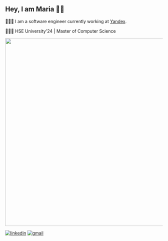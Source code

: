 ## Hey, I am Maria 👋🏻

👩🏼‍💻
I am a software engineer currently working at [Yandex](https://yandex.com/company/).

👩🏼‍🎓 
HSE University'24 | Master of Computer Science

<img src="https://skillicons.dev/icons?i=kotlin,java,gradle,spring,graphql,cs,dotnet,python,django,postgresql,elasticsearch,redis,docker,grafana,prometheus&theme=light" width="600" />

[![linkedin](https://img.shields.io/badge/linkedin-mmanakhova-78bef4?labelColor=0068ca&style=for-the-badge&logo=linkedin&link=https://www.linkedin.com/in/mmanakhova)](https://www.linkedin.com/in/mmanakhova)
[![gmail](https://img.shields.io/badge/gmail-manakhova.m.s@gmail.com-f2f2f2?labelColor=white&style=for-the-badge&logo=gmail&link=mailto:manakhova.m.s@gmail.com)](mailto:manakhova.m.s@gmail.com) 
